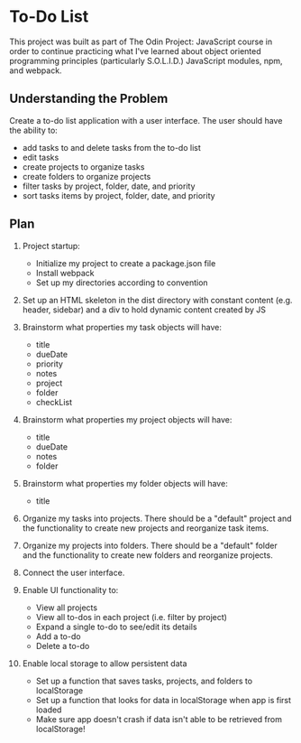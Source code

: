 # To-Do List

This project was built as part of The Odin Project: JavaScript course in order to continue practicing what I've learned about object oriented programming principles (particularly S.O.L.I.D.) JavaScript modules, npm, and webpack.

## Understanding the Problem

Create a to-do list application with a user interface. The user should have the ability to:
- add tasks to and delete tasks from the to-do list
- edit tasks
- create projects to organize tasks
- create folders to organize projects
- filter tasks by project, folder, date, and priority
- sort tasks items by project, folder, date, and priority

## Plan

1. Project startup:
   - Initialize my project to create a package.json file
   - Install webpack
   - Set up my directories according to convention

2. Set up an HTML skeleton in the dist directory with constant content (e.g. header, sidebar) and a div to hold dynamic content created by JS

3. Brainstorm what properties my task objects will have:
   - title
   - dueDate
   - priority
   - notes
   - project
   - folder
   - checkList

4. Brainstorm what properties my project objects will have:
   - title
   - dueDate
   - notes
   - folder

5. Brainstorm what properties my folder objects will have:
   - title

6. Organize my tasks into projects. There should be a "default" project and the functionality to create new projects and reorganize task items.

7. Organize my projects into folders. There should be a "default" folder and the functionality to create new folders and reorganize projects.

8. Connect the user interface.

9. Enable UI functionality to:
   - View all projects
   - View all to-dos in each project (i.e. filter by project)
   - Expand a single to-do to see/edit its details
   - Add a to-do
   - Delete a to-do

0. Enable local storage to allow persistent data
   - Set up a function that saves tasks, projects, and folders to localStorage
   - Set up a function that looks for data in localStorage when app is first loaded
   - Make sure app doesn't crash if data isn't able to be retrieved from localStorage!